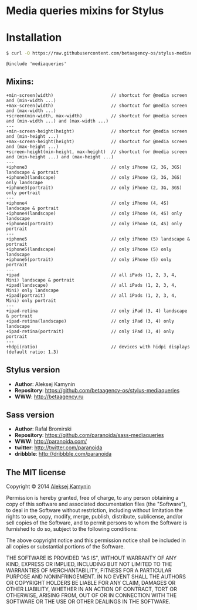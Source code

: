 # Media queries mixins for Stylus

# Installation

```bash
$ curl -O https://raw.githubusercontent.com/betaagency-os/stylus-mediaqueries/master/mediaqueries.styl
```

```styl
@include 'mediaqueries'
```

## Mixins:

```
+min-screen(width)                      // shortcut for @media screen and (min-width ...)
+max-screen(width)                      // shortcut for @media screen and (max-width ...)
+screen(min-width, max-width)           // shortcut for @media screen and (min-width ...) and (max-width ...)
---
+min-screen-height(height)              // shortcut for @media screen and (min-height ...)
+max-screen-height(height)              // shortcut for @media screen and (max-height ...)
+screen-height(min-height, max-height)  // shortcut for @media screen and (min-height ...) and (max-height ...)
---
+iphone3                                // only iPhone (2, 3G, 3GS) landscape & portrait
+iphone3(landscape)                     // only iPhone (2, 3G, 3GS) only landscape
+iphone3(portrait)                      // only iPhone (2, 3G, 3GS) only portrait
---
+iphone4                                // only iPhone (4, 4S) landscape & portrait
+iphone4(landscape)                     // only iPhone (4, 4S) only landscape
+iphone4(portrait)                      // only iPhone (4, 4S) only portrait
---
+iphone5                                // only iPhone (5) landscape & portrait
+iphone5(landscape)                     // only iPhone (5) only landscape
+iphone5(portrait)                      // only iPhone (5) only portrait
---
+ipad                                   // all iPads (1, 2, 3, 4, Mini) landscape & portrait
+ipad(landscape)                        // all iPads (1, 2, 3, 4, Mini) only landscape
+ipad(portrait)                         // all iPads (1, 2, 3, 4, Mini) only portrait
---
+ipad-retina                            // only iPad (3, 4) landscape & portrait
+ipad-retina(landscape)                 // only iPad (3, 4) only landscape
+ipad-retina(portrait)                  // only iPad (3, 4) only portrait
---
+hdpi(ratio)                            // devices with hidpi displays (default ratio: 1.3)
```


## Stylus version

- **Author**: Aleksej Kamynin
- **Repository**: https://github.com/betaagency-os/stylus-mediaqueries
- **WWW**: http://betaagency.ru


## Sass version

- **Author**: Rafal Bromirski
- **Repository**: https://github.com/paranoida/sass-mediaqueries
- **WWW**: http://paranoida.com/
- **twitter**: http://twitter.com/paranoida
- **dribbble**: http://dribbble.com/paranoida

## The MIT license

Copyright &copy; 2014 [Aleksej Kamynin](http://betaagency.ru)

Permission is hereby granted, free of charge, to any person obtaining a copy of this software and associated documentation files (the "Software"), to deal in the Software without restriction, including without limitation the rights to use, copy, modify, merge, publish, distribute, sublicense, and/or sell copies of the Software, and to permit persons to whom the Software is furnished to do so, subject to the following conditions:

The above copyright notice and this permission notice shall be included in all copies or substantial portions of the Software.

THE SOFTWARE IS PROVIDED "AS IS", WITHOUT WARRANTY OF ANY KIND, EXPRESS OR IMPLIED, INCLUDING BUT NOT LIMITED TO THE WARRANTIES OF MERCHANTABILITY, FITNESS FOR A PARTICULAR PURPOSE AND NONINFRINGEMENT. IN NO EVENT SHALL THE AUTHORS OR COPYRIGHT HOLDERS BE LIABLE FOR ANY CLAIM, DAMAGES OR OTHER LIABILITY, WHETHER IN AN ACTION OF CONTRACT, TORT OR OTHERWISE, ARISING FROM, OUT OF OR IN CONNECTION WITH THE SOFTWARE OR THE USE OR OTHER DEALINGS IN THE SOFTWARE.
